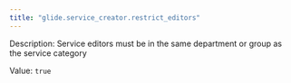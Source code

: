 ```yaml
---
title: "glide.service_creator.restrict_editors"
---
```


Description: Service editors must be in the same department or group as the service category

Value: `true`